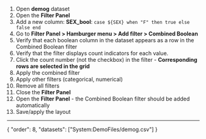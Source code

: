 1. Open **demog** dataset
2. Open the **Filter Panel**
3. Add a new column: **SEX_bool**: `case ${SEX} when "F" then true else false end`  
4. Go to **Filter Panel > Hamburger menu > Add filter > Combined Boolean**
5. Verify that each boolean column in the dataset appears as a row in the Combined Boolean filter 
6. Verify that the filter displays count indicators for each value.  
7. Click the count number (not the checkbox) in the filter - **Corresponding rows are selected in the grid**
7. Apply the combined filter
9. Apply other filters (categorical, numerical)
10. Remove all filters
11. Close the **Filter Panel**
12. Open the **Filter Panel** - the Combined Boolean filter should be added automatically
12. Save/apply the layout

---
{
"order": 8,
"datasets": ["System:DemoFiles/demog.csv"]
}